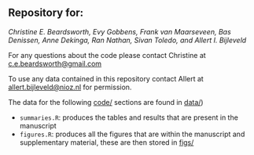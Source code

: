 ## Repository for: 

_Christine E. Beardsworth, Evy Gobbens, Frank van Maarseveen, Bas Denissen, Anne Dekinga, Ran Nathan, Sivan Toledo, and Allert I. Bijleveld_


For any questions about the code please contact Christine at c.e.beardsworth@gmail.com

To use any data contained in this repository contact Allert at allert.bijleveld@nioz.nl for permission.

The data for the following [code/](https://github.com/CBeardsworth/watlas_validation/blob/master/code) sections are found in [data/](https://github.com/CBeardsworth/watlas_validation/blob/master/data))

- `summaries.R`: produces the tables and results that are present in the manuscript
- `figures.R`: produces all the figures that are within the manuscript and supplementary material, these are then stored in [figs/](https://github.com/CBeardsworth/watlas_validation/blob/master/figs)
